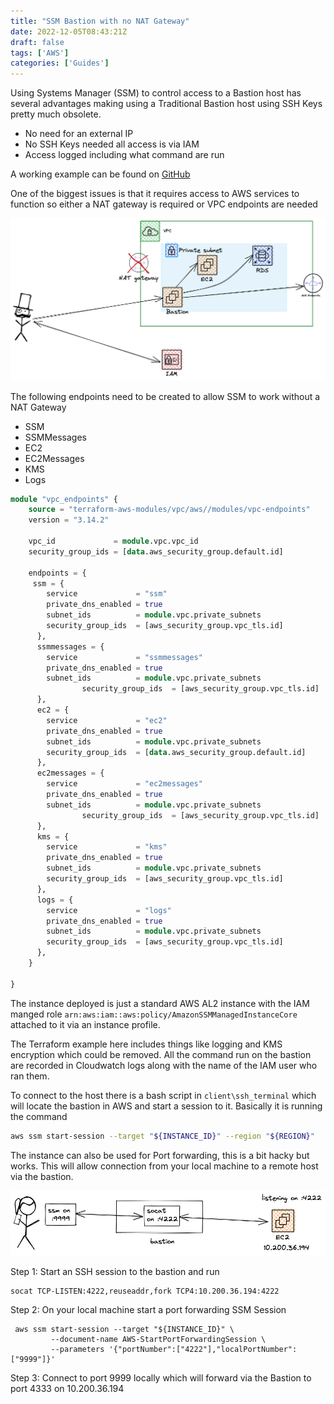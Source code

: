 ```yaml
---
title: "SSM Bastion with no NAT Gateway"
date: 2022-12-05T08:43:21Z
draft: false
tags: ['AWS']
categories: ['Guides']
---
```


Using Systems Manager (SSM) to control access to a Bastion host has several advantages making using a Traditional Bastion host using SSH Keys pretty much obsolete.
* No need for an external IP
* No SSH Keys needed all access is via IAM 
* Access logged including what command are run

A working example can be found on [GitHub](https://github.com/narmitag/terraform-examples/tree/main/ssm_bastion)

One of the biggest issues is that it requires access to AWS services to function so either a NAT gateway is required or VPC endpoints are needed

![Image alt](/images/ssm.png)

The following endpoints need to be created to allow SSM to work without a NAT Gateway
* SSM
* SSMMessages
* EC2
* EC2Messages
* KMS
* Logs

```terraform
module "vpc_endpoints" {
    source = "terraform-aws-modules/vpc/aws//modules/vpc-endpoints"
    version = "3.14.2"

    vpc_id             = module.vpc.vpc_id
    security_group_ids = [data.aws_security_group.default.id]

    endpoints = {
     ssm = {
        service             = "ssm"
        private_dns_enabled = true
        subnet_ids          = module.vpc.private_subnets
        security_group_ids  = [aws_security_group.vpc_tls.id]
      },
      ssmmessages = {
        service             = "ssmmessages"
        private_dns_enabled = true
        subnet_ids          = module.vpc.private_subnets
                security_group_ids  = [aws_security_group.vpc_tls.id]
      },
      ec2 = {
        service             = "ec2"
        private_dns_enabled = true
        subnet_ids          = module.vpc.private_subnets
        security_group_ids  = [data.aws_security_group.default.id]
      },
      ec2messages = {
        service             = "ec2messages"
        private_dns_enabled = true
        subnet_ids          = module.vpc.private_subnets
                security_group_ids  = [aws_security_group.vpc_tls.id]
      },
      kms = {
        service             = "kms"
        private_dns_enabled = true
        subnet_ids          = module.vpc.private_subnets
        security_group_ids  = [aws_security_group.vpc_tls.id]
      },
      logs = {
        service             = "logs"
        private_dns_enabled = true
        subnet_ids          = module.vpc.private_subnets
        security_group_ids  = [aws_security_group.vpc_tls.id]
      },
    }

}
```

The instance deployed is just a standard AWS AL2 instance with the IAM manged role ```arn:aws:iam::aws:policy/AmazonSSMManagedInstanceCore``` attached to it via an instance profile.

The Terraform example here includes things like logging and KMS encryption which could be removed. All the command run on the bastion are recorded in Cloudwatch logs along with the name of the IAM user who ran them.

 
To connect to the host there is a bash script in ```client\ssh_terminal``` which will locate the bastion in AWS and start a session to it. Basically it is running the command

```bash
aws ssm start-session --target "${INSTANCE_ID}" --region "${REGION}"
```

The instance can also be used for Port forwarding, this is a bit hacky but works. This will allow connection from your local machine to a remote host via the bastion.

![Image alt](/images/port_forward.png)

Step 1: Start an SSH session to the bastion and run

```
socat TCP-LISTEN:4222,reuseaddr,fork TCP4:10.200.36.194:4222
```

Step 2: On your local machine start a port forwarding SSM Session
```
 aws ssm start-session --target "${INSTANCE_ID}" \
         --document-name AWS-StartPortForwardingSession \
         --parameters '{"portNumber":["4222"],"localPortNumber":["9999"]}'
 ```

Step 3: Connect to port 9999 locally which will forward via the Bastion to port 4333 on 10.200.36.194